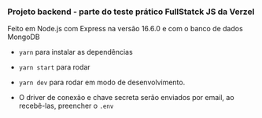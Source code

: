 ### Projeto backend - parte do teste prático FullStatck JS da Verzel

Feito em Node.js com Express na versão 16.6.0 e com o banco de dados MongoDB
- ``yarn`` para instalar as dependências
- ``yarn start`` para rodar
- ``yarn dev`` para rodar em modo de desenvolvimento.

- O driver de conexão e chave secreta serão enviados por email, ao recebê-las, preencher o ``.env``
